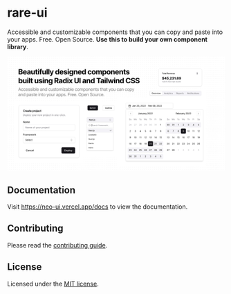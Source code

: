 # rare-ui

Accessible and customizable components that you can copy and paste into your apps. Free. Open Source. **Use this to build your own component library**.

![hero](apps/www/public/og.jpg)

## Documentation

Visit https://neo-ui.vercel.app/docs to view the documentation.

## Contributing

Please read the [contributing guide](/CONTRIBUTING.md).

## License

Licensed under the [MIT license](https://github.com/assemble-ui/neo-ui/blob/main/README.md).
